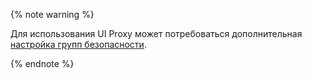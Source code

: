 {% note warning %}

Для использования UI Proxy может потребоваться дополнительная [настройка групп безопасности](../../data-proc/operations/security-groups.md).

{% endnote %}
